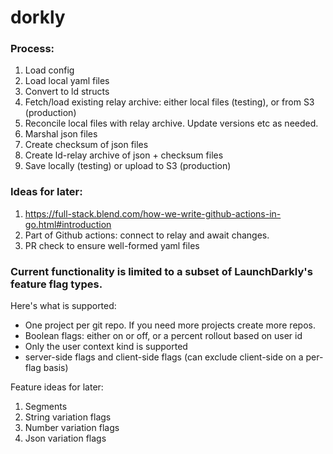 # dorkly

### Process:

1. Load config
2. Load local yaml files
3. Convert to ld structs
4. Fetch/load existing relay archive: either local files (testing), or from S3 (production)
5. Reconcile local files with relay archive. Update versions etc as needed.
6. Marshal json files
7. Create checksum of json files
8. Create ld-relay archive of json + checksum files
9. Save locally (testing) or upload to S3 (production)


### Ideas for later:

1. https://full-stack.blend.com/how-we-write-github-actions-in-go.html#introduction
2. Part of Github actions: connect to relay and await changes.
3. PR check to ensure well-formed yaml files


### Current functionality is limited to a subset of LaunchDarkly's feature flag types.
Here's what is supported:
- One project per git repo. If you need more projects create more repos.
- Boolean flags: either on or off, or a percent rollout based on user id
- Only the user context kind is supported
- server-side flags and client-side flags (can exclude client-side on a per-flag basis)

Feature ideas for later:
1. Segments
2. String variation flags
3. Number variation flags
4. Json variation flags
